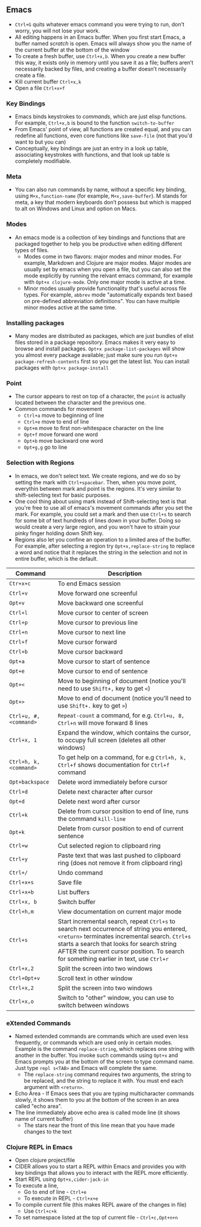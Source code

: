 ## Emacs
* `Ctrl+G` quits whatever emacs command you were trying to run, don't worry, you will not lose your work.
* All editing happens in an Emacs buffer. When you first start Emacs, a buffer named *scratch* is open. Emacs will always show you the name of the current buffer at the bottom of the window
* To create a fresh buffer, use `Ctrl+x,b`. When you create a new buffer this way, it exists only in memory until you save it as a file; buffers aren’t necessarily backed by files, and creating a buffer doesn’t necessarily create a file.
* Kill current buffer `Ctrl+x,k`
* Open a file `Ctrl+x+f`

### Key Bindings
* Emacs binds keystrokes to *commands*, which are just elisp functions. For example, `Ctrl+x,b` is bound to the function `switch-to-buffer`
* From Emacs' point of view, all functions are created equal, and you can redefine all functions, even core functions like `save-file` (not that you'd want to but you can)
* Conceptually, key bindings are just an entry in a look up table, associating keystrokes with functions, and that look up table is completely modifiable.

### Meta
* You can also run commands by name, without a specific key binding, using `M+x,function-name` (for example, `M+x,save-buffer`). M stands for meta, a key that modern keyboards don’t possess but which is mapped to alt on Windows and Linux and option on Macs. 

### Modes
* An emacs mode is a collection of key bindings and functions that are packaged together to help you be productive when editing different types of files. 
  * Modes come in two flavors: major modes and minor modes. For example, Markdown and Clojure are major modes. Major modes are usually set by emacs when you open a file, but you can also set the mode explicitly by running the relvant emacs command, for example with `Opt+x clojure-mode`. Only one major mode is active at a time.
  * Minor modes usually provide functionality that's useful across file types. For example, `abbrev` mode "automatically expands text based on pre-defined abbreviation definitions". You can have multiple minor modes active at the same time. 

### Installing packages
* Many modes are distributed as packages, which are just bundles of elist files stored in a package repository. Emacs makes it very easy to browse and install packages. `Opt+x package-list-packages` will show you almost every package available; just make sure you run `Opt+x package-refresh-contents` first so you get the latest list. You can install packages with `Opt+x package-install`

### Point
* The cursor appears to rest on top of a character, the `point` is actually located between the character and the previous one.
* Common commands for movement
  * `Ctrl+a` move to beginning of line
  * `Ctrl+e` move to end of line
  * `Opt+m` move to first non-whitespace character on the line
  * `Opt+f` move forward one word
  * `Opt+b` move backward one word
  * `Opt+g,g` go to line

### Selection with Regions
* In emacs, we don't select text. We create regions, and we do so by setting the mark with `Ctrl+spacebar`. Then, when you move point, everythin between mark and point is the regions. It's very similar to shift-selecting text for basic purposes.
* One cool thing about using mark instead of Shift-selecting text is that you're free to use all of emacs's movement commands after you set the mark. For example, you could set a mark and then use `Ctrl+s` to search for some bit of text hundreds of lines down in your buffer. Doing so would create a very large region, and you won't have to strain your pinky finger holding down Shift key.
* Regions also let you confine an operation to a limited area of the buffer. For example, after selecting a region try `Opt+x,replace-string` to replace a word and notice that it replaces the string in the selection and not in entire buffer, which is the default.


| Command | Description |
|---|---|
| `Ctr+x+c` | To end Emacs session |
| `Ctrl+v` | Move forward one screenful |
| `Opt+v` | Move backward one screenful |
| `Ctrl+l` | Move cursor to center of screen |
| `Ctrl+p` | Move cursor to previous line |
| `Ctrl+n` | Move cursor to next line |
| `Ctrl+f` | Move cursor forward |
| `Ctrl+b` | Move cursor backward |
| `Opt+a` | Move cursor to start of sentence |
| `Opt+e` | Move cursor to end of sentence |
| `Opt+<` | Move to beginning of document (notice you'll need to use `Shift+,` key to get `<`) |
| `Opt+>` | Move to end of document (notice you'll need to use `Shift+.` key to get `>`) |
| `Ctrl+u, #, <command>` | `Repeat-count` a command, for e.g. `Ctrl+u, 8, Ctrl+n` will move forward 8 lines |
| `Ctrl+x, 1` | Expand the window, which contains the cursor, to occupy full screen (deletes all other windows) |
| `Ctrl+h, k, <command>` | To get help on a command, for e.g `Ctrl+h, k, Ctrl+f` shows documentation for `Ctrl+f` command |
| `Opt+backspace` | Delete word immediately before cursor |
| `Ctrl+d` | Delete next character after cursor |
| `Opt+d` | Delete next word after cursor |
| `Ctrl+k` | Delete from cursor position to end of line, runs the command `kill-line` |
| `Opt+k` | Delete from cursor position to end of current sentence |
| `Ctrl+w` | Cut selected region to clipboard ring |
| `Ctrl+y` | Paste text that was last pushed to clipboard ring (does not remove it from clipboard ring) |
| `Ctrl+/` | Undo command |
| `Ctrl+x+s` | Save file |
| `Ctrl+x+b` | List buffers |
| `Ctrl+x, b` | Switch buffer |
| `Ctrl+h,m` | View documentation on current major mode |
| `Ctrl+s` | Start incremental search, repeat `Ctrl+s` to search next occurrence of string you entered, `<return>` terminates incremental search. `Ctrl+s` starts a search that looks for search string AFTER the current cursor position. To search for something earlier in text, use `Ctrl+r` |
| `Ctrl+x,2` | Split the screen into two windows |
| `Ctrl+Opt+v` | Scroll text in other window |
| `Ctrl+x,2` | Split the screen into two windows |
| `Ctrl+x,o` | Switch to "other" window, you can use to switch between windows |


### eXtended Commands
* Named extended commands are commands which are used even less frequently, or commands which are used only in certain modes. Example is the command `replace-string`, which replaces one string with another in the buffer. You invoke such commands using `Opt+x` and Emacs prompts you at the bottom of the screen to type command name. Just type `repl s<TAB>` and Emacs will complete the same.
  * The `replace-string` command requires two arguments, the string to be replaced, and the string to replace it with. You must end each argument with `<return>`.
* Echo Area - If Emacs sees that you are typing multicharacter commands slowly, it shows them to you at the bottom of the screen in an area called "echo area".
* The line immediately above echo area is called mode line (it shows name of current buffer)
  * The stars near the front of this line mean that you have made changes to the text


### Clojure REPL in Emacs
* Open clojure project/file 
* CIDER allows you to start a REPL within Emacs and provides you with key bindings that allows you to interact with the REPL more efficiently. 
* Start REPL using `Opt+x,cider-jack-in`
* To execute a line, 
  * Go to end of line - `Ctrl+e`
  * To execute in REPL - `Ctrl+x+e`
* To compile current file (this makes REPL aware of the changes in file)
  * Use `Ctrl+c+k`
* To set namespace listed at the top of current file - `Ctrl+c,Opt+n+n`
